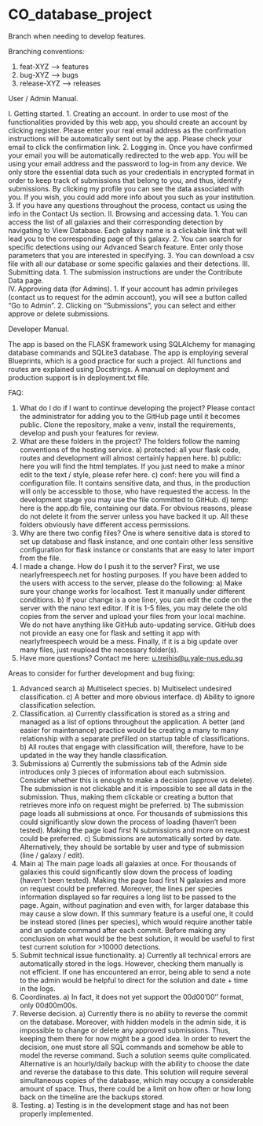 # CO_database_project

Branch when needing to develop features.  

Branching conventions:    
1. feat-XYZ --> features  
2. bug-XYZ --> bugs  
3. release-XYZ --> releases  


User / Admin Manual.

I. Getting started.
    1. Creating an account.
In order to use most of the functionalities provided by this web app, you should create an account by clicking register. Please enter your real email address as the confirmation instructions will be automatically sent out by the app. Please check your email to click the confirmation link. 
    2. Logging in.
Once you have confirmed your email you will be automatically redirected to the web app. You will be using your email address and the password to log-in from any device. We only store the essential data such as your credentials in encrypted format in order to keep track of submissions that belong to you, and thus, identify submissions. By clicking my profile you can see the data associated with you. If you wish, you could add more info about you such as your institution.
    3. If you have any questions throughout the process, contact us using the info in the Contact Us section. 
II. Browsing and accessing data.
    1. You can access the list of all galaxies and their corresponding detection by navigating to View Database. Each galaxy name is a clickable link that will lead you to the corresponding page of this galaxy. 
    2. You can search for specific detections using our Advanced Search feature. Enter only those parameters that you are interested in specifying. 
    3. You can download a csv file with all our database or some specific galaxies and their detections.
III. Submitting data.
    1. The submission instructions are under the Contribute Data page.  
IV. Approving data (for Admins). 
    1. If your account has admin privileges (contact us to request for the admin account), you will see a button called “Go to Admin”. 
    2. Clicking on “Submissions”, you can select and either approve or delete submissions. 












Developer Manual.

The app is based on the FLASK framework using SQLAlchemy for managing database commands and SQLite3 database. The app is employing several Blueprints, which is a good practice for such a project. All functions and routes are explained using Docstrings. A manual on deployment and production support is in deployment.txt file.

FAQ:

1. What do I do if I want to continue developing the project?
	Please contact the administrator for adding you to the GitHub page until it becomes public. Clone the repository, make a venv, install the requirements, develop and push your features for review.
2. What are these folders in the project? 
	The folders follow the naming conventions of the hosting service. 
    	a) protected: all your flask code, routes and development will almost certainly happen here.
    	b) public: here you will find the html templates. If you just need to make a minor edit to the text / style, please refer here.
    	c) conf: here you will find a configuration file. It contains sensitive data, and thus, in the production will only be accessible to those, who have requested the access. In the development stage you may use the file committed to GitHub. 
    	d) temp: here is the app.db file, containing our data. For obvious reasons, please do not delete it from the server unless you have backed it up. 
	All these folders obviously have different access permissions.
3. Why are there two config files?
	One is where sensitive data is stored to set up database and flask instance, and one contain other less sensitive configuration for flask instance or constants that are easy to later import from the file. 
4. I made a change. How do I push it to the server? 
	First, we use nearlyfreespeech.net for hosting purposes. If you have been added to the users with access to the server, please do the following:
    	a) Make sure your change works for localhost. Test it manually under different conditions. 
    	b) If your change is a one liner, you can edit the code on the server with the nano text editor. If it is 1-5 files, you may delete the old copies from the server and upload your files from your local machine. We do not have anything like GitHub auto-updating service. GitHub does not provide an easy one for flask and setting it app with nearlyfreespeech would be a mess. Finally, if it is a big update over many files, just reupload the necessary folder(s). 
5. Have more questions? Contact me here: u.treihis@u.yale-nus.edu.sg




Areas to consider for further development and bug fixing:

1. Advanced search
    a) Multiselect species. 
    b) Multiselect undesired classification.
    c) A better and more obvious interface.
    d) Ability to ignore classification selection.
2. Classification. 
    a) Currently classification is stored as a string and managed as a list of options throughout the application. A better (and easier for maintenance) practice would be creating a many to many relationship with a separate prefilled on startup table of classifications. 
    b) All routes that engage with classification will, therefore, have to be updated in the way they handle classification. 
3. Submissions
    a) Currently the submissions tab of the Admin side introduces only 3 pieces of information about each submission. Consider whether this is enough to make a decision (approve vs delete). The submission is not clickable and it is impossible to see all data in the submission. Thus, making them clickable or creating a button that retrieves more info on request might be preferred. 
    b) The submission page loads all submissions at once. For thousands of submissions this could significantly slow down the process of loading (haven’t been tested). Making the page load first N submissions and more on request could be preferred. 
    c) Submissions are automatically sorted by date. Alternatively, they should be sortable by user and type of submission (line / galaxy / edit). 
4. Main 
    a) The main page loads all galaxies at once. For thousands of galaxies this could significantly slow down the process of loading (haven’t been tested). Making the page load first N galaxies and more on request could be preferred. Moreover, the lines per species information displayed so far requires a long list to be passed to the page. Again, without pagination and even with, for larger database this may cause a slow down. If this summary feature is a useful one, it could be instead stored (lines per species), which would require another table and an update command after each commit. Before making any conclusion on what would be the best solution, it would be useful to first test current solution for >10000 detections.
5. Submit technical issue functionality.
    a) Currently all technical errors are automatically stored in the logs. However, checking them manually is not efficient. If one has encountered an error, being able to send a note to the admin would be helpful to direct for the solution and date + time in the logs. 
6. Coordinates.
    a) In fact, it does not yet support the 00d00’00’’ format, only 00d00m00s.
7. Reverse decision. 
    a) Currently there is no ability to reverse the commit on the database. Moreover, with hidden models in the admin side, it is impossible to change or delete any approved submissions. Thus, keeping them there for now might be a good idea. In order to revert the decision, one must store all SQL commands and somehow be able to model the reverse command. Such a solution seems quite complicated. Alternative is an hourly/daily backup with the ability to choose the date and reverse the database to this date. This solution will require several simultaneous copies of the database, which may occupy a considerable amount of space. Thus, there could be a limit on how often or how long back on the timeline are the backups stored.  
8. Testing.
    a) Testing is in the development stage and has not been properly implemented. 
